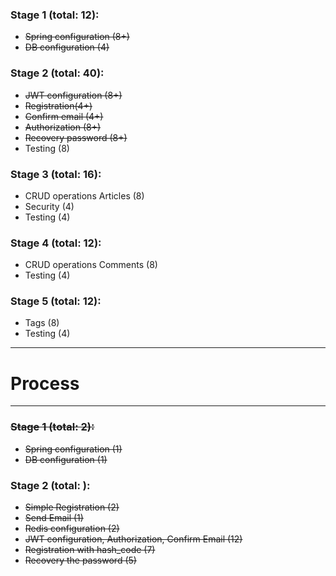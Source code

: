 ### Stage 1 (total: 12):
- ~~Spring configuration (8+)~~
- ~~DB configuration (4)~~

### Stage 2 (total: 40):
- ~~JWT configuration (8+)~~
- ~~Registration(4+)~~
- ~~Confirm email (4+)~~
- ~~Authorization (8+)~~
- ~~Recovery password (8+)~~
- Testing (8)

### Stage 3 (total: 16):
- CRUD operations Articles (8)
- Security (4)
- Testing (4)

### Stage 4 (total: 12):
- CRUD operations Comments (8)
- Testing (4)

### Stage 5 (total: 12):
- Tags (8)
- Testing (4)

***
# Process
***

### ~~Stage 1 (total: 2):~~
- ~~Spring configuration (1)~~
- ~~DB configuration (1)~~

### Stage 2 (total: ):
- ~~Simple Registration (2)~~
- ~~Send Email (1)~~
- ~~Redis configuration (2)~~
- ~~JWT configuration, Authorization, Confirm Email (12)~~
- ~~Registration with hash_code (7)~~
- ~~Recovery the password (5)~~
